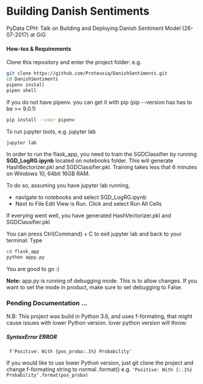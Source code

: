 # Building Danish Sentiments
PyData CPH: Talk on Building and Deploying Danish Sentiment Model (26-07-2017) at GiG

#### How-tos & Requirements

Clone this repository and enter the project folder: e.g.

``` bash
git clone https://github.com/Proteusiq/DanishSentiments.git
cd DanishSentiments
pipenv install
pipen shell

```
If you do not have pipenv. you can get it with pip (pip --version has has to be >= 9.0.1)
```bash
pip install --user pipenv
```

To run jupyter tools, e.g. jupyter lab

```bash
jupyter lab
```

In order to run the flask_app, you need to train the SGDClassifier by running **SGD_LogRG.ipynb** located on notebooks folder. This will generate HashBectorizer.pkl and SGDClassifier.pkl. Training takes less that 6 minutes on Windows 10, 64bit 16GB RAM.

To do so, assuming you have jupyter lab running,
- navigate to notebooks and select SGD_LogRG.ipynb
- Next to File Edit View is Run. Click and select Run All Cells

If everying went well, you have generated HashVectorizer.pkl and SGDClassifier.pkl

You can press Ctrl(Command) + C to exit jupyter lab and back to your terminal: Type

```bash
cd flask_app
python appy.py
```

You are good to go :) 

**Note:** app.py is running of debugging mode. This is to allow changes. If you want to set the mode in product, make sure to set
debugging to False.

### Pending Documentation ...

N.B: This project was build in Python 3.6, and uses f-formating, that might cause issues with lower Python version. lover python version will throw:

##### SyntaxError ERROR
``` f'Positive: With {pos_proba:.1%} Probability'```
 
If you would like to use lower Python version, just git clone the project and change f-formating string to normal
.format() e.g.
```'Positive: With {:.1%} Probability'.format(pos_proba)```



